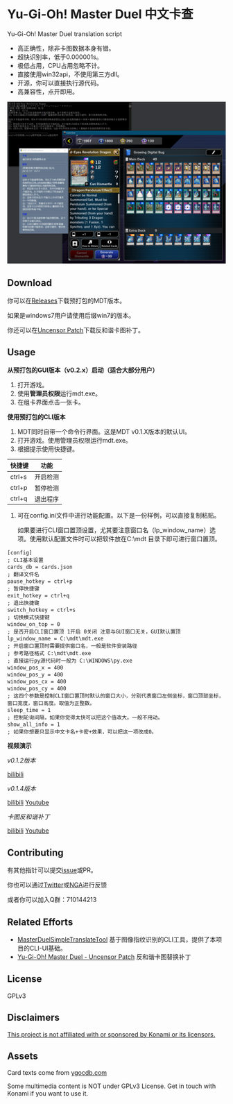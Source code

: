 # Yu-Gi-Oh! Master Duel 中文卡查

Yu-Gi-Oh! Master Duel translation script

* 高正确性，除非卡图数据本身有错。
* 超快识别率，低于0.000001s。
* 极低占用，CPU占用忽略不计。
* 直接使用win32api，不使用第三方dll。
* 开源，你可以直接执行源代码。
* 高兼容性，点开即用。

![MDT](https://github.com/SkywalkerJi/mdt/raw/dev/IMG/gui.png "MDT GUI")

## Download

你可以在[Releases](https://github.com/SkywalkerJi/mdt/releases/latest)下载预打包的MDT版本。

如果是windows7用户请使用后缀win7的版本。

你还可以在[Uncensor Patch](https://github.com/SkywalkerJi/mdt/releases/tag/v1.0.1-UncensorPatch)下载反和谐卡图补丁。

## Usage

**从预打包的GUI版本（v0.2.x）启动（适合大部分用户）**

1. 打开游戏。
2. 使用**管理员权限**运行mdt.exe。
3. 在组卡界面点击一张卡。

**使用预打包的CLI版本**

1. MDT同时自带一个命令行界面。这是MDT v0.1.X版本的默认UI。
2. 打开游戏。使用管理员权限运行mdt.exe。
3. 根据提示使用快捷键。

| 快捷键 | 功能     |
| ------ | -------- |
| ctrl+s | 开启检测 |
| ctrl+p | 暂停检测 |
| ctrl+q | 退出程序 |

1. 可在config.ini文件中进行功能配置。以下是一份样例，可以直接复制粘贴。

   如果要进行CLI窗口置顶设置，尤其要注意窗口名（lp_window_name）选项。使用默认配置文件时可以把软件放在C:\mdt 目录下即可进行窗口置顶。
```
[config] 
; CLI基本设置
cards_db = cards.json
; 翻译文件名
pause_hotkey = ctrl+p
; 暂停快捷键
exit_hotkey = ctrl+q
; 退出快捷键
switch_hotkey = ctrl+s
; 切换模式快捷键
window_on_top = 0
; 是否开启CLI窗口置顶 1开启 0关闭 注意与GUI窗口无关，GUI默认置顶
lp_window_name = C:\mdt\mdt.exe
; 开启窗口置顶时需要提供窗口名，一般是软件安装路径
; 参考路径格式 C:\mdt\mdt.exe
; 直接运行py源代码时一般为 C:\WINDOWS\py.exe
window_pos_x = 400
window_pos_y = 400
window_pos_cx = 400
window_pos_cy = 400
; 这四个参数是控制CLI窗口置顶时默认的窗口大小，分别代表窗口左侧坐标，窗口顶部坐标，窗口宽度，窗口高度。取值为正整数。
sleep_time = 1
; 控制轮询间隔，如果你觉得太快可以把这个值改大。一般不用动。
show_all_info = 1
; 如果你想要只显示中文卡名+卡密+效果，可以把这一项改成0。
```

**视频演示**

*v0.1.2版本*

[bilibili](https://www.bilibili.com/video/av593463793)

*v0.1.4版本*

[bilibili](https://www.bilibili.com/video/av850928534)   [Youtube](https://www.youtube.com/watch?v=mx0KaT3cRsQ)

*卡图反和谐补丁*

[bilibili](https://www.bilibili.com/video/av765979539)   [Youtube](https://www.youtube.com/watch?v=ickw082Snwo)

## Contributing

有其他指针可以提交[issue](https://github.com/SkywalkerJi/mdt/issues/new)或PR。

你也可以通过[Twitter](https://twitter.com/Skywalker_Ji)或[NGA](https://bbs.nga.cn/read.php?tid=30415633)进行反馈

或者你可以加入Q群：710144213

## Related Efforts

* [MasterDuelSimpleTranslateTool](https://github.com/PatchouliTC/MasterDuelSimpleTranslateTool) 基于图像指纹识别的CLI工具，提供了本项目的CLI-UI基础。
* [Yu-Gi-Oh! Master Duel - Uncensor Patch](https://www.youtube.com/watch?v=hXGVXXHT6us) 反和谐卡图替换补丁

## License

GPLv3

## Disclaimers

<ins>This project is not affiliated with or sponsored by Konami or its licensors.</ins>

## Assets

Card texts come from [ygocdb.com](https://ygocdb.com)

Some multimedia content is NOT under GPLv3 License. Get in touch with Konami if you want to use it.